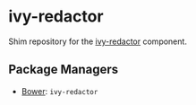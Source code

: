 # ivy-redactor

Shim repository for the [ivy-redactor][1] component.

## Package Managers

  * [Bower][2]: `ivy-redactor`

[1]: https://github.com/IvyApp/ivy-redactor
[2]: http://bower.io
